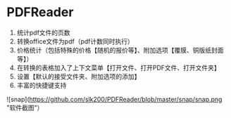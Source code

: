 # PDFReader
1. 统计pdf文件的页数
2. 转换office文件为pdf（pdf计数同时执行）
3. 价格统计（包括特殊的价格【随机的报价等】、附加选项【覆膜、铜版纸封面等】）
4. 在转换的表格加入了上下文菜单【打开文件、打开PDF文件、打开文件夹】
5. 设置【默认的接受文件夹、附加选项的添加】
6. 丰富的快捷键支持

![snap](https://github.com/slk200/PDFReader/blob/master/snap/snap.png "软件截图"）
